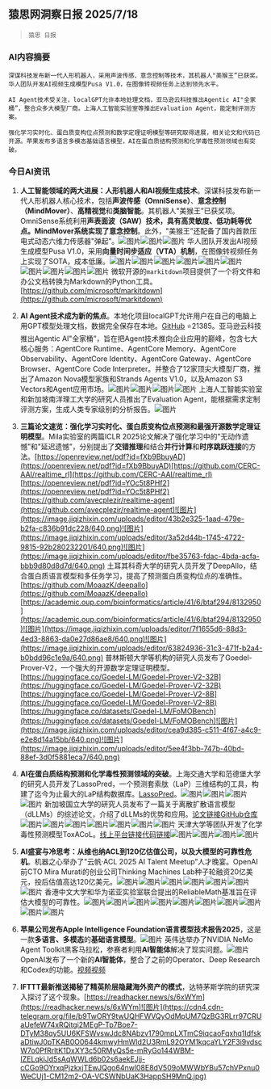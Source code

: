 ## 猿思网洞察日报 2025/7/18

>  `猿思 日报` 



### **AI内容摘要**

```
深谋科技发布新一代人形机器人，采用声波传感、意念控制等技术，其机器人"美猴王”已获奖。华人团队开发AI视频生成模型Pusa V1.0，在图像转视频任务上达到领先水平。

AI Agent技术受关注，localGPT允许本地处理文档，亚马逊云科技推出Agentic AI"全家桶”，整合众多大模型厂商。上海人工智能实验室等推出Evaluation Agent，能定制评测方案。

强化学习实时化、蛋白质变构位点预测和数学定理证明模型等研究取得进展，相关论文和代码已开源。苹果发布多语言多模态基础语言模型，AI在蛋白质结构预测和化学毒性预测领域也有突破。
```



### **今日AI资讯**

1. **人工智能领域的两大进展：人形机器人和AI视频生成技术**。深谋科技发布新一代人形机器人核心技术，包括**声波传感（OmniSense）**、**意念控制（MindMover）**、**高精视觉**和**类脑智能**。其机器人"美猴王”已获奖项。OmniSense系统利用**声表面波（SAW）**技术，具有高灵敏度、低功耗等优点。MindMover系统实现了**意念控制**。此外，"美猴王”还配备了国内首款压电式动态六维力传感器"弹起”。![图片](https://wechat2rss.xlab.app/img-proxy/?k=bfc0cd29&u=https%3A%2F%2Fmmbiz.qpic.cn%2Fmmbiz_jpg%2FYicUhk5aAGtDOP2HA631ibUoTfJbHibu656LICYOklPEgp6XW7aCpyGWAFQgRt605qbz24Lm1hpcXSKAtbhUrm2bQ%2F0%3Fwx_fmt%3Djpeg)![图片](https://wechat2rss.xlab.app/img-proxy/?k=ab2e7d88&u=https%3A%2F%2Fmmbiz.qpic.cn%2Fmmbiz_jpg%2FYicUhk5aAGtCua8Ria4LTS1PTgHERjDp5VcLhtTax9zeZrUOHOoZY1ibXiactBmlfvTicxAwx5uhibjr6689EgzcILSw%2F640%3Fwx_fmt%3Djpeg&from=appmsg)![图片](https://wechat2rss.xlab.app/img-proxy/?k=7d343f57&u=https%3A%2F%2Fmmbiz.qpic.cn%2Fmmbiz_png%2FYicUhk5aAGtCua8Ria4LTS1PTgHERjDp5VibYnbMUNuxyDkm0l4H3TtYIZwgqsBxWfn05ZFuOxRAN013K8OYOhfSQ%2F640%3Fwx_fmt%3Dpng&from=appmsg)  华人团队开发出AI视频生成模型Pusa V1.0，采用**向量时间步适应（VTA）机制**，在图像转视频任务上实现了SOTA，成本低廉。![图片](https://wechat2rss.xlab.app/img-proxy/?k=4369d4b8&u=https%3A%2F%2Fmmbiz.qpic.cn%2Fmmbiz_jpg%2FYicUhk5aAGtCua8Ria4LTS1PTgHERjDp5V74OH3sG16bI8uDDzQgXZXzyxTvXdWfMEPSGgz5WMfXicXcquicQTxib5Q%2F0%3Fwx_fmt%3Djpeg)![图片](https://wechat2rss.xlab.app/img-proxy/?k=77f6ecb8&u=https%3A%2F%2Fmmbiz.qpic.cn%2Fmmbiz_gif%2FYicUhk5aAGtCygTksMfw4geVceQtzKP32C6r7iaKXUKbn64EBKJVSAEdu61gFcxqpet9dOscHU6bpR2HCaqic36JQ%2F640%3Fwx_fmt%3Dgif&from=appmsg)![图片](https://wechat2rss.xlab.app/img-proxy/?k=aa966ae2&u=https%3A%2F%2Fmmbiz.qpic.cn%2Fmmbiz_gif%2FYicUhk5aAGtCygTksMfw4geVceQtzKP32jEbW4f3T6YTcMxTibmkg35pWDlGITCVQaqqwPibeYdVY0mhrebjR7ibYw%2F640%3Fwx_fmt%3Dgif&from=appmsg)![图片](https://wechat2rss.xlab.app/img-proxy/?k=a48b501f&u=https%3A%2F%2Fmmbiz.qpic.cn%2Fmmbiz_png%2FYicUhk5aAGtCygTksMfw4geVceQtzKP32m9trg2Z1xsxibvxlbodyLV9Cnjv8zwapblSYBtM7jgJby7ibzkwhYgaQ%2F640%3Fwx_fmt%3Dpng&from=appmsg)![图片](https://wechat2rss.xlab.app/img-proxy/?k=268c7631&u=https%3A%2F%2Fmmbiz.qpic.cn%2Fmmbiz_png%2FYicUhk5aAGtCygTksMfw4geVceQtzKP32gZyTy6LeoR11icFbJjVfv97HLpbnr5iaVS0XWxOLicyvrRtjYITpsw7Ng%2F640%3Fwx_fmt%3Dpng&from=appmsg)![图片](https://wechat2rss.xlab.app/img-proxy/?k=33eb3fdf&u=https%3A%2F%2Fmmbiz.qpic.cn%2Fmmbiz_gif%2FYicUhk5aAGtCygTksMfw4geVceQtzKP32MKtmdppzOEctWc8tKRxYPa4ib4S6JPXMKeAvibWn1O3giau6drvBRtN0g%2F640%3Fwx_fmt%3Dgif&from=appmsg)![图片](https://wechat2rss.xlab.app/img-proxy/?k=b00bdd79&u=https%3A%2F%2Fmmbiz.qpic.cn%2Fmmbiz_gif%2FYicUhk5aAGtCygTksMfw4geVceQtzKP32FSeiboXmP9xORkdN5Of0sQGaXdXLe2tDnqoTllic4xsDV7fdAc9rkUFg%2F640%3Fwx_fmt%3Dgif&from=appmsg)![图片](https://wechat2rss.xlab.app/img-proxy/?k=53a09bd6&u=https%3A%2F%2Fmmbiz.qpic.cn%2Fmmbiz_png%2FYicUhk5aAGtCygTksMfw4geVceQtzKP321eKSBnS3taB52nKndMe8Y7fWc2iatwyYDILqDYtePjAtKmUibEdxSumA%2F640%3Fwx_fmt%3Dpng&from=appmsg)![图片](https://wechat2rss.xlab.app/img-proxy/?k=b3661430&u=https%3A%2F%2Fmmbiz.qpic.cn%2Fmmbiz_png%2FYicUhk5aAGtCygTksMfw4geVceQtzKP32pWMp5tOKQhdwsURl7USu370QTNafGIn9AU7jicMIxfFt9fI1Z8cvbZw%2F640%3Fwx_fmt%3Dpng&from=appmsg)![图片](https://wechat2rss.xlab.app/img-proxy/?k=b93ad0db&u=https%3A%2F%2Fmmbiz.qpic.cn%2Fmmbiz_png%2FYicUhk5aAGtCygTksMfw4geVceQtzKP32FJrTDu67gONFLF5UNZOicyDO6EWnXyONp71gPicUaKeXbibY8RiaDiaRWHw%2F640%3Fwx_fmt%3Dpng&from=appmsg)  微软开源的`markitdown`项目提供了一个将文件和办公文档转换为Markdown的Python工具。[https://github.com/microsoft/markitdown](https://github.com/microsoft/markitdown)


2. **AI Agent技术成为新的焦点**。本地化项目localGPT允许用户在自己的电脑上用GPT模型处理文档，数据完全保存在本地。[GitHub](https://github.com/PromtEngineer/localGPT) ⭐21385。亚马逊云科技推出Agentic AI"全家桶”，旨在把Agent技术推向企业应用的巅峰，包含七大核心服务：AgentCore Runtime、AgentCore Memory、AgentCore Observability、AgentCore Identity、AgentCore Gateway、AgentCore Browser、AgentCore Code Interpreter。并整合了12家顶尖大模型厂商，推出了Amazon Nova模型家族和Strands Agents V1.0，以及Amazon S3 Vectors和Agent应用市场。![图片](https://image.jiqizhixin.com/uploads/editor/599584bd-31d2-441d-8124-e9026d024e6a/640.gif)![图片](https://image.jiqizhixin.com/uploads/editor/a3ccb851-1680-4ed2-8379-09f9c9772877/640.png)![图片](https://image.jiqizhixin.com/uploads/editor/2c82b835-69f3-42bb-a983-1062142ebfa5/640.png)![图片](https://image.jiqizhixin.com/uploads/editor/7bdaadcb-a39a-4d61-af4a-d049a02da1b9/640.png)  上海人工智能实验室和新加坡南洋理工大学的研究人员推出了Evaluation Agent，能根据需求定制评测方案，生成人类专家级别的分析报告。![图片](https://image.jiqizhixin.com/uploads/editor/e4fc56bf-1275-4bb7-8865-62eb5a1ef2f5/640.png)


3. **三篇论文速览：强化学习实时化、蛋白质变构位点预测和最强开源数学定理证明模型**。Mila实验室的两篇ICLR 2025论文解决了强化学习中的"无动作遗憾”和"延迟遗憾”，分别提出了**交错推理**和结合**并行计算**和**时序跳跃连接**的方法。[https://openreview.net/pdf?id=fXb9BbuyAD](https://openreview.net/pdf?id=fXb9BbuyAD)[https://github.com/CERC-AAI/realtime_rl](https://github.com/CERC-AAI/realtime_rl)[https://openreview.net/pdf?id=YOc5t8PHf2](https://openreview.net/pdf?id=YOc5t8PHf2)[https://github.com/avecplezir/realtime-agent](https://github.com/avecplezir/realtime-agent)![图片](https://image.jiqizhixin.com/uploads/editor/43b2e325-1aad-479e-b2fa-c836b91dc228/640.png)![图片](https://image.jiqizhixin.com/uploads/editor/3a52d44b-1745-4722-9815-92b280232201/640.png)![图片](https://image.jiqizhixin.com/uploads/editor/fbe35763-fdac-4bda-acfa-bbb9d80d8d7d/640.png)  土耳其科奇大学的研究人员开发了DeepAllo，结合蛋白质语言模型和多任务学习，提高了预测蛋白质变构位点的准确性。[https://github.com/MoaazK/deepallo](https://github.com/MoaazK/deepallo)[https://academic.oup.com/bioinformatics/article/41/6/btaf294/8132950](https://academic.oup.com/bioinformatics/article/41/6/btaf294/8132950)![图片](https://image.jiqizhixin.com/uploads/editor/7f1655d6-88d3-4ed3-8863-da0e27d86ae8/640.png)![图片](https://image.jiqizhixin.com/uploads/editor/63824936-31c3-471f-b2a4-b0bdd96c1e9a/640.png)  普林斯顿大学等机构的研究人员发布了Goedel-Prover-V2，一个强大的开源数学定理证明模型。[https://huggingface.co/Goedel-LM/Goedel-Prover-V2-32B](https://huggingface.co/Goedel-LM/Goedel-Prover-V2-32B)[https://huggingface.co/Goedel-LM/Goedel-Prover-V2-8B](https://huggingface.co/Goedel-LM/Goedel-Prover-V2-8B)[https://huggingface.co/datasets/Goedel-LM/FoMOBench](https://huggingface.co/datasets/Goedel-LM/FoMOBench)![图片](https://image.jiqizhixin.com/uploads/editor/cea9d385-c511-4f67-a4c9-e2e8d14a15bb/640.png)![图片](https://image.jiqizhixin.com/uploads/editor/5ee4f3bb-747b-40bd-88ef-3d0f5881eca7/640.png)


4. **AI在蛋白质结构预测和化学毒性预测领域的突破**。上海交通大学和范德堡大学的研究人员开发了LassoPred，一个预测套索肽（LaP）三维结构的工具，构建了迄今为止最大的LaP结构数据库。[LassoPred](https://lassopred.accre.vanderbilt.edu/)。![图片](https://image.jiqizhixin.com/uploads/editor/9c4c5496-9fda-49d6-ad2b-e1b30a650a2a/640.png)![图片](https://image.jiqizhixin.com/uploads/editor/7b98c8fa-23c8-4b94-9979-110ec029b475/640.png)![图片](https://image.jiqizhixin.com/uploads/editor/de0dccdc-1000-42f0-834e-0644818db596/640.png)![图片](https://image.jiqizhixin.com/uploads/editor/6937c0ed-e310-4efb-a0c1-593f69f6df07/640.png)  新加坡国立大学的研究人员发布了一篇关于离散扩散语言模型（dLLMs）的综述论文，介绍了dLLMs的优势和应用。[论文链接](https://arxiv.org/pdf/2506.13759)[GitHub仓库](https://github.com/LiQiiiii/DLLM-Survey)![图片](https://image.jiqizhixin.com/uploads/editor/e8fb76f8-e114-4afb-b42b-436a235568e9/640.png)![图片](https://image.jiqizhixin.com/uploads/editor/81e5e119-51e6-4c05-8444-30b12451f5ce/640.png)![图片](https://image.jiqizhixin.com/uploads/editor/3be3ae37-5b99-4fd8-a5b2-73b9beaf65c8/640.png)![图片](https://image.jiqizhixin.com/uploads/editor/74e1b68e-9543-46bd-825b-773729c68a37/640.png)![图片](https://image.jiqizhixin.com/uploads/editor/1848db82-9016-4f54-b6de-2a9e037b79f2/640.png)![图片](https://image.jiqizhixin.com/uploads/editor/ac955fa1-b224-46ad-b99c-14b1ec107cbd/640.png)![图片](https://image.jiqizhixin.com/uploads/editor/17006750-4b55-4270-901f-5548b0bc0071/640.png) 天津大学等团队开发了化学毒性预测模型ToxACoL。[线上平台链接](https://toxacol.bioinforai.tech/)[代码链接](https://github.com/LuJiangTHU/Acute_Toxicity_FSL)![图片](https://image.jiqizhixin.com/uploads/editor/fe903ac7-c57e-460b-a887-05d7a8045262/640.png)![图片](https://image.jiqizhixin.com/uploads/editor/92c845bf-4e3d-41a4-ac85-9d47790acdab/640.png)![图片](https://image.jiqizhixin.com/uploads/editor/b46f5891-9be1-4d8a-800d-a67cfee3774b/640.png)![图片](https://image.jiqizhixin.com/uploads/editor/954a4388-0c68-44c6-96ba-c758d37dd621/640.png)


5. **AI盛宴与冷思考：从维也纳ACL到120亿估值公司，以及大模型的可靠性危机**。机器之心举办了"云帆·ACL 2025 AI Talent Meetup”人才晚宴。OpenAI前CTO Mira Murati的创业公司Thinking Machines Lab种子轮融资20亿美元，投后估值高达120亿美元。![图片](https://image.jiqizhixin.com/uploads/editor/0b799952-3cea-4ac3-be8d-7b7fe967eabd/640.png)![图片](https://image.jiqizhixin.com/uploads/editor/f7ef1f6c-0495-4214-8276-14b7e6058a37/640.png)![图片](https://image.jiqizhixin.com/uploads/editor/2b14c107-a7b7-4f5e-acfe-ba28eda9b86d/640.png)![图片](https://image.jiqizhixin.com/uploads/editor/8772821d-8df8-4ce6-8388-0ee16a47a337/640.png)![图片](https://image.jiqizhixin.com/uploads/editor/0476a68d-a5c1-4cf6-8e88-72da2849b833/640.png)![图片](https://image.jiqizhixin.com/uploads/editor/32fed90b-e245-4b95-94a6-b4eda83d71fc/640.png)![图片](https://image.jiqizhixin.com/uploads/editor/ed2d350b-c429-44ba-bc13-dd89684698cd/640.png)  香港中文大学和华为诺亚实验室联合提出的ReliableMath基准旨在评估大模型的可靠性。![图片](https://image.jiqizhixin.com/uploads/editor/44955f98-099d-44e8-8c26-6a08599a254c/640.png)![图片](https://image.jiqizhixin.com/uploads/editor/bbd05a7a-a4ab-4c7e-a3be-71fe79e8a2a3/640.png)![图片](https://image.jiqizhixin.com/uploads/editor/31d18953-42fd-4fe4-b7cf-608b63f4b678/640.png)![图片](https://image.jiqizhixin.com/uploads/editor/4b9a3d3c-d3b8-489f-98ed-0a2ab00316ed/640.png)![图片](https://image.jiqizhixin.com/uploads/editor/5a61a089-de7d-449d-90d6-5def24f18d20/640.png)![图片](https://image.jiqizhixin.com/uploads/editor/d1ca45e9-9dea-4b92-b843-ad662a47e367/640.png)![图片](https://image.jiqizhixin.com/uploads/editor/f16a0741-b374-4865-9412-b602070a41c3/640.png)![图片](https://image.jiqizhixin.com/uploads/editor/003c29c2-6874-489d-8ff8-5dd47e590ad0/640.png)![图片](https://image.jiqizhixin.com/uploads/editor/895b5457-a621-459e-84da-2b5b0443d450/640.png)![图片](https://image.jiqizhixin.com/uploads/editor/1ff02044-974a-4150-a1f7-b1b89ad22a1a/640.png)


6.  **苹果公司发布Apple Intelligence Foundation语言模型技术报告2025**，这是一款**多语言、多模态**的**基础语言模型**。![图片](https://cdn4.cdn-telegram.org/file/WUZcAssOWX_C5LZ4JrLRthITgORNsQKeX-ATe6y-R4QFwMgbzRgB-91mRSfFYcymoQfGxV_FN53k20OtYQ7xHK4JX0KxwhOxlwGnLMvWGqv0qRqD_q0j8kaYLjLmk5u7pqXba-K4knNiqaxGZi_q2axFNvwUYMgeBqtk4PGdD-lEfOKcF5b2J290QaXV-8xdA0HA_gr2g7mNcW9RNB6HsSdJkEI3NQHuM9VLZ1GsopkjiEDwtBzIawTw9ibuh7afTcM3tiQvIHzHm94aQjBzjMo_D08g0Iw4gN5UKIQnhpfiIgb_HVyI_yFjgX7W2f62tot6zmxa1j8mp1oL2FIXdw.jpg) 英伟达举办了NVIDIA NeMo Agent Toolkit黑客马拉松，参赛者利用**AI智能体**解决了现实问题。![图片](https://pbs.twimg.com/media/GwF25zTWcAELgc2?format=jpg&name=orig) OpenAI发布了一个新的**AI智能体**，整合了之前的Operator、Deep Research和Codex的功能。[视频](https://video.twimg.com/amplify_video/1945962621871521795/vid/avc1/1920x1080/VYmSxEyfEmVFVnFh.mp4)[视频](https://video.twimg.com/amplify_video/1945893500123496448/vid/avc1/1280x720/Zk9u5ZXtcPnm-qVL.mp4?tag=14)


7. **IFTTT最新推送揭秘了精英阶层隐藏海外资产的模式**，达特茅斯学院的研究深入探讨了这个现象。[https://readhacker.news/s/6xWYm](https://readhacker.news/s/6xWYm)![图片](https://cdn4.cdn-telegram.org/file/b9TwORY9twUQHFWVQyOdMpUM7QzBG3RLrr97CRUaUefeW74xRQitgi2MEgP-Tp7Boe7-DTyM38qy5UU6KFSWvswJdc8NAbzv1790mpLXTmC9iqcaoFqxhq1IdfskaDtiwJ0pTKAB0O0644kmwyHmWId2U3RmL92OYM1kqcaYLY2F3i9vdscW7o0PfRrltK1DxXY3c50RMyQs5e-mRyGo144WBM-IZELqkiJd5sAqWWLd6b02s6aekEJjj-cCGo9OYrxqPjzkxjTEwJQgo64nwl08E8dV509oMWWbYBu57chVPxnu0WeCUj1-CM12m2-OA-VCSWNbUaK3HappSH9MnQ.jpg)
